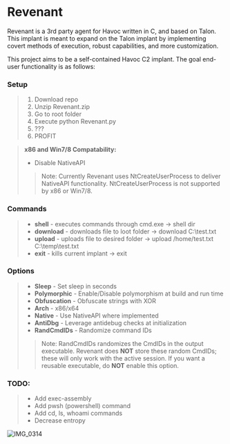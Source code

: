 # Revenant  

Revenant is a 3rd party agent for Havoc written in C, and based on Talon. This implant is meant to expand on the Talon implant by implementing covert methods of execution, robust capabilities, and more customization.

This project aims to be a self-contained Havoc C2 implant. The goal end-user functionality is as follows:

### Setup
> 1) Download repo
> 2) Unzip Revenant.zip
> 3) Go to root folder
> 4) Execute python Revenant.py
> 5) ???
> 6) PROFIT

  > **x86 and Win7/8 Compatability:**  
  > - Disable NativeAPI
  >>Note: Currently Revenant uses NtCreateUserProcess to deliver NativeAPI functionality. NtCreateUserProcess is not supported by x86 or Win7/8.

### Commands
> - **shell** - executes commands through cmd.exe -> shell dir  
> - **download** - downloads file to loot folder  -> download C:\test.txt   
> - **upload** - uploads file to desired folder -> upload /home/test.txt C:\temp\test.txt  
> - **exit** - kills current implant -> exit

### Options
> - **Sleep** - Set sleep in seconds  
> - **Polymorphic** - Enable/Disable polymorphism at build and run time
> - **Obfuscation** - Obfuscate strings with XOR
> - **Arch** - x86/x64
> - **Native** - Use NativeAPI where implemented
> - **AntiDbg** - Leverage antidebug checks at initialization
> - **RandCmdIDs** - Randomize command IDs  
>> Note: RandCmdIDs randomizes the CmdIDs in the output executable. Revenant does **NOT** store these random CmdIDs; these will only work with the active session. If you want a reusable executable, do **NOT** enable this option.

### TODO:
> - Add exec-assembly
> - Add pwsh (powershell) command
> - Add cd, ls, whoami commands
> - Decrease entropy



![IMG_0314](https://user-images.githubusercontent.com/22229087/233796939-96a6100e-bcfc-4d4a-b1cb-c9eacdea6bf9.PNG)
